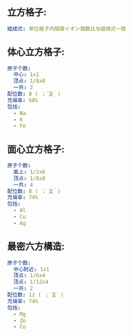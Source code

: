 ## 立方格子:

```yaml
組成式: 単位格子内陰陽イオン個数比与組成式一致

```

## 体心立方格子:

```yaml
原子个数:
  中心: 1x1
  顶点: 1/8x8
  一共: 2
配位数: 8 ( ；´Д｀)
充塡率: 68%
包括:
  - Na
  - K
  - Fe

```

## 面心立方格子:

```yaml
原子个数:
  面上: 1/2x6
  顶点: 1/8x8
  一共: 4
配位数: 8 ( ；´Д｀)
充塡率: 74%
包括:
  - Al
  - Cu
  - Ag

```

## 最密六方構造:

```yaml
原子个数:
  中心附近: 1x1
  顶点: 1/6x4
  顶点: 1/12x4
  一共: 2
配位数: 12 ( ；´Д｀)
充塡率: 74%
包括:
  - Mg
  - Zn
  - Co
```